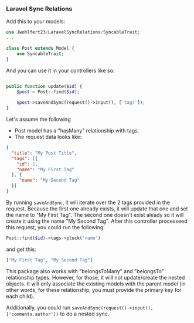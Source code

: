 ### Laravel Sync Relations


Add this to your models:

```php
use Jwohlfert23/LaravelSyncRelations/SyncableTrait;
...

class Post extends Model {
    use SyncableTrait;
}
```


And you can use it in your controllers like so:

```php

public function update($id) {
    $post = Post::find($id);
    
    $post->saveAndSync(request()->input(), ['tags']);
}
```

Let's assume the following
- Post model has a "hasMany" relationship with tags.
- The request data looks like:

```json
{
  "title": "My Post Title",
  "tags": [{
    "id": 1,
    "name": "My First Tag"
  }, {
     "name": "My Second Tag"
  }]
}
```

By running `saveAndSync`, it will iterate over the 2 tags provided in the request. Because the first one already exists, it will update that one and set the name to "My First Tag". The second one doesn't exist aleady so it will create it using the name "My Second Tag".  After this controller processeed this request, you could run the following:

```php
Post::find($id)->tags->pluck('name')
```
and get this:
```php
["My First Tag", "My Second Tag"]
```

This package also works with "belongsToMany" and "belongsTo" relationship types.  However, for those, it will not update/create the nested objects.  It will only associate the existing models with the parent model (in other words, for these relationship, you must provide the primary key for each child).

Additionally, you could run `saveAndSync(request()->input(), ['comments.author'])` to do a nested sync.
